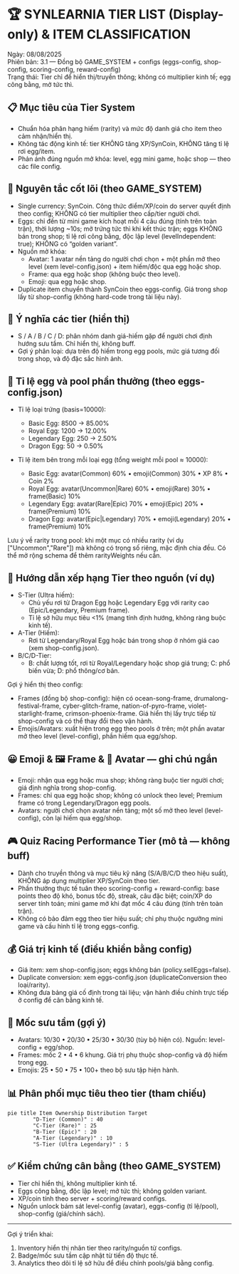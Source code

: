 # 🏆 SYNLEARNIA TIER LIST (Display-only) & ITEM CLASSIFICATION

Ngày: 08/08/2025  
Phiên bản: 3.1 — Đồng bộ GAME_SYSTEM + configs (eggs-config, shop-config, scoring-config, reward-config)  
Trạng thái: Tier chỉ để hiển thị/truyền thông; không có multiplier kinh tế; egg công bằng, mở tức thì.

## 📋 Mục tiêu của Tier System

- Chuẩn hóa phân hạng hiếm (rarity) và mức độ danh giá cho item theo cảm nhận/hiển thị.
- Không tác động kinh tế: tier KHÔNG tăng XP/SynCoin, KHÔNG tăng tỉ lệ rơi egg/item.
- Phản ánh đúng nguồn mở khóa: level, egg mini game, hoặc shop — theo các file config.

## 🔑 Nguyên tắc cốt lõi (theo GAME_SYSTEM)

- Single currency: SynCoin. Công thức điểm/XP/coin do server quyết định theo config; KHÔNG có tier multiplier theo cấp/tier người chơi.
- Eggs: chỉ đến từ mini game kích hoạt mỗi 4 câu đúng (tính trên toàn trận), thời lượng ~10s; mở trứng tức thì khi kết thúc trận; eggs KHÔNG bán trong shop; tỉ lệ rơi công bằng, độc lập level (levelIndependent: true); KHÔNG có “golden variant”.
- Nguồn mở khóa:
  - Avatar: 1 avatar nền tảng do người chơi chọn + một phần mở theo level (xem level-config.json) + item hiếm/độc qua egg hoặc shop.
  - Frame: qua egg hoặc shop (không buộc theo level).
  - Emoji: qua egg hoặc shop.
- Duplicate item chuyển thành SynCoin theo eggs-config. Giá trong shop lấy từ shop-config (không hard-code trong tài liệu này).

## 🎯 Ý nghĩa các tier (hiển thị)

- S / A / B / C / D: phân nhóm danh giá-hiếm gặp để người chơi định hướng sưu tầm. Chỉ hiển thị, không buff.
- Gợi ý phân loại: dựa trên độ hiếm trong egg pools, mức giá tương đối trong shop, và độ đặc sắc hình ảnh.

## 🥚 Tỉ lệ egg và pool phần thưởng (theo eggs-config.json)

- Tỉ lệ loại trứng (basis=10000):

  - Basic Egg: 8500 → 85.00%
  - Royal Egg: 1200 → 12.00%
  - Legendary Egg: 250 → 2.50%
  - Dragon Egg: 50 → 0.50%

- Tỉ lệ item bên trong mỗi loại egg (tổng weight mỗi pool ≈ 10000):
  - Basic Egg: avatar(Common) 60% • emoji(Common) 30% • XP 8% • Coin 2%
  - Royal Egg: avatar(Uncommon|Rare) 60% • emoji(Rare) 30% • frame(Basic) 10%
  - Legendary Egg: avatar(Rare|Epic) 70% • emoji(Epic) 20% • frame(Premium) 10%
  - Dragon Egg: avatar(Epic|Legendary) 70% • emoji(Legendary) 20% • frame(Premium) 10%

Lưu ý về rarity trong pool: khi một mục có nhiều rarity (ví dụ ["Uncommon","Rare"]) mà không có trọng số riêng, mặc định chia đều. Có thể mở rộng schema để thêm rarityWeights nếu cần.

## 🐾 Hướng dẫn xếp hạng Tier theo nguồn (ví dụ)

- S-Tier (Ultra hiếm):
  - Chủ yếu rơi từ Dragon Egg hoặc Legendary Egg với rarity cao (Epic/Legendary, Premium frame).
  - Tỉ lệ sở hữu mục tiêu <1% (mang tính định hướng, không ràng buộc kinh tế).
- A-Tier (Hiếm):
  - Rơi từ Legendary/Royal Egg hoặc bán trong shop ở nhóm giá cao (xem shop-config.json).
- B/C/D-Tier:
  - B: chất lượng tốt, rơi từ Royal/Legendary hoặc shop giá trung; C: phổ biến vừa; D: phổ thông/cơ bản.

Gợi ý hiển thị theo config:

- Frames (đồng bộ shop-config): hiện có ocean-song-frame, drumalong-festival-frame, cyber-glitch-frame, nation-of-pyro-frame, violet-starlight-frame, crimson-phoenix-frame. Giá hiển thị lấy trực tiếp từ shop-config và có thể thay đổi theo vận hành.
- Emojis/Avatars: xuất hiện trong egg theo pools ở trên; một phần avatar mở theo level (level-config), phần hiếm qua egg/shop.

## 😀 Emoji & 🖼️ Frame & 🐾 Avatar — ghi chú ngắn

- Emoji: nhận qua egg hoặc mua shop; không ràng buộc tier người chơi; giá định nghĩa trong shop-config.
- Frames: chỉ qua egg hoặc shop; không có unlock theo level; Premium frame có trong Legendary/Dragon egg pools.
- Avatars: người chơi chọn avatar nền tảng; một số mở theo level (level-config), còn lại hiếm qua egg/shop.

## 🎮 Quiz Racing Performance Tier (mô tả — không buff)

- Dành cho truyền thông và mục tiêu kỹ năng (S/A/B/C/D theo hiệu suất), KHÔNG áp dụng multiplier XP/SynCoin theo tier.
- Phần thưởng thực tế tuân theo scoring-config + reward-config: base points theo độ khó, bonus tốc độ, streak, câu đặc biệt; coin/XP do server tính toán; mini game mở khi đạt mốc 4 câu đúng (tính trên toàn trận).
- Không có bảo đảm egg theo tier hiệu suất; chỉ phụ thuộc ngưỡng mini game và cấu hình tỉ lệ trong eggs-config.

## 💰 Giá trị kinh tế (điều khiển bằng config)

- Giá item: xem shop-config.json; eggs không bán (policy.sellEggs=false).
- Duplicate conversion: xem eggs-config.json (duplicateConversion theo loại/rarity).
- Không đưa bảng giá cố định trong tài liệu; vận hành điều chỉnh trực tiếp ở config để cân bằng kinh tế.

## 🎯 Mốc sưu tầm (gợi ý)

- Avatars: 10/30 • 20/30 • 25/30 • 30/30 (tùy bộ hiện có). Nguồn: level-config + egg/shop.
- Frames: mốc 2 • 4 • 6 khung. Giá trị phụ thuộc shop-config và độ hiếm trong egg.
- Emojis: 25 • 50 • 75 • 100+ theo bộ sưu tập hiện hành.

## 📊 Phân phối mục tiêu theo tier (tham chiếu)

```mermaid
pie title Item Ownership Distribution Target
        "D-Tier (Common)" : 40
        "C-Tier (Rare)" : 25
        "B-Tier (Epic)" : 20
        "A-Tier (Legendary)" : 10
        "S-Tier (Ultra Legendary)" : 5
```

## ✅ Kiểm chứng cân bằng (theo GAME_SYSTEM)

- Tier chỉ hiển thị, không multiplier kinh tế.
- Eggs công bằng, độc lập level; mở tức thì; không golden variant.
- XP/coin tính theo server + scoring/reward configs.
- Nguồn unlock bám sát level-config (avatar), eggs-config (tỉ lệ/pool), shop-config (giá/chính sách).

---

Gợi ý triển khai:

1. Inventory hiển thị nhãn tier theo rarity/nguồn từ configs.
2. Badge/mốc sưu tầm cập nhật từ tiến độ thực tế.
3. Analytics theo dõi tỉ lệ sở hữu để điều chỉnh pools/giá bằng config.

